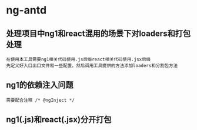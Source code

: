 # ng-antd

## 处理项目中ng1和react混用的场景下对loaders和打包处理
    在使用本工具需要ng1相关代码使用.js后缀react相关代码使用.jsx后缀
    先定义好入口出口文件和一些配置，然后调用工具提供的方法添加loaders和分割包方法

## ng1的依赖注入问题
    需要配合注释 /* @ngInject */
## ng1(.js)和react(.jsx)分开打包
